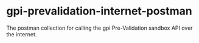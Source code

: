 # gpi-prevalidation-internet-postman
The postman collection for calling the gpi Pre-Validation sandbox API over the internet.
